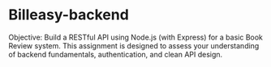 # Billeasy-backend
Objective: Build a RESTful API using Node.js (with Express) for a basic Book Review system. This assignment is designed to assess your understanding of backend fundamentals, authentication, and clean API design.
